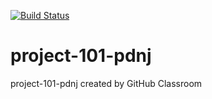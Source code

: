 [![Build Status](https://travis-ci.com/uva-cs3240-s20/project-101-pdnj.svg?token=yWv7GXFytxqqRgFxsWPR&branch=master)](https://travis-ci.com/uva-cs3240-s20/project-101-pdnj)

# project-101-pdnj
project-101-pdnj created by GitHub Classroom
